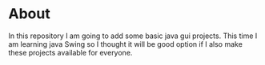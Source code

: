 # About

In this repository I am going to add some basic java gui projects. This time I am learning java Swing so I thought it will be good option if I also make these projects available for everyone.
